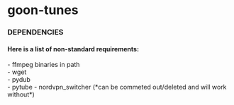 # goon-tunes

### **DEPENDENCIES** 

#### Here is a list of non-standard requirements:  
<p>- ffmpeg binaries in path<br>
- wget<br>
- pydub<br>
- pytube
- nordvpn_switcher (*can be commeted out/deleted and will work without*)<br></p>
